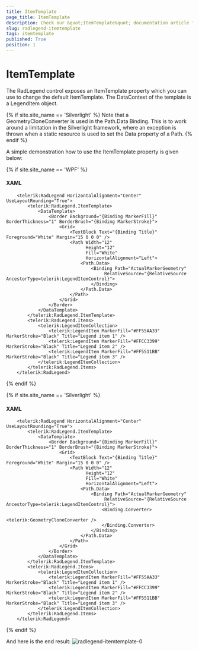 ```yaml
---
title: ItemTemplate
page_title: ItemTemplate
description: Check our &quot;ItemTemplate&quot; documentation article for the RadLegend {{ site.framework_name }} control.
slug: radlegend-itemtemplate
tags: itemtemplate
published: True
position: 1
---
```


# ItemTemplate

The RadLegend control exposes an ItemTemplate property which you can use to change the default ItemTemplate. The DataContext of the template is a LegendItem object.

{% if site.site_name == 'Silverlight' %}
Note that a GeometryCloneConverter is used in the Path.Data Binding. This is to work around a limitation in the Silverlight framework, where an exception is  thrown when a static resource is used to set the Data property of a Path.
{% endif %}

A simple demonstration how to use the ItemTemplate property is given below:

{% if site.site_name == 'WPF' %}
#### __XAML__
```XAML
	<telerik:RadLegend HorizontalAlignment="Center" UseLayoutRounding="True">
	    <telerik:RadLegend.ItemTemplate>
	        <DataTemplate>
	            <Border Background="{Binding MarkerFill}" BorderThickness="1" BorderBrush="{Binding MarkerStroke}">
	                <Grid>
	                    <TextBlock Text="{Binding Title}" Foreground="White" Margin="15 0 0 0" />
	                    <Path Width="12" 
	                          Height="12" 
	                          Fill="White" 
	                          HorizontalAlignment="Left">
	                        <Path.Data>
	                            <Binding Path="ActualMarkerGeometry"
	                                 RelativeSource="{RelativeSource AncestorType=telerik:LegendItemControl}">
	                            </Binding>
	                        </Path.Data>
	                    </Path>
	                </Grid>
	            </Border>
	        </DataTemplate>
	    </telerik:RadLegend.ItemTemplate>
	    <telerik:RadLegend.Items>
	        <telerik:LegendItemCollection>
	            <telerik:LegendItem MarkerFill="#FF55AA33" MarkerStroke="Black" Title="Legend item 1" />
	            <telerik:LegendItem MarkerFill="#FFCC3399" MarkerStroke="Black" Title="Legend item 2" />
	            <telerik:LegendItem MarkerFill="#FF5511BB" MarkerStroke="Black" Title="Legend item 3" />
	        </telerik:LegendItemCollection>
	    </telerik:RadLegend.Items>
	</telerik:RadLegend>
```
{% endif %}

{% if site.site_name == 'Silverlight' %}
#### __XAML__
```XAML
	<telerik:RadLegend HorizontalAlignment="Center" UseLayoutRounding="True">
	    <telerik:RadLegend.ItemTemplate>
	        <DataTemplate>
	            <Border Background="{Binding MarkerFill}" BorderThickness="1" BorderBrush="{Binding MarkerStroke}">
	                <Grid>
	                    <TextBlock Text="{Binding Title}" Foreground="White" Margin="15 0 0 0" />
	                    <Path Width="12" 
	                          Height="12" 
	                          Fill="White" 
	                          HorizontalAlignment="Left">
	                        <Path.Data>
	                            <Binding Path="ActualMarkerGeometry"
	                                 RelativeSource="{RelativeSource AncestorType=telerik:LegendItemControl}">
	                            	<Binding.Converter>
	                            		<telerik:GeometryCloneConverter />
	                            	</Binding.Converter>
	                            </Binding>
	                        </Path.Data>
	                    </Path>
	                </Grid>
	            </Border>
	        </DataTemplate>
	    </telerik:RadLegend.ItemTemplate>
	    <telerik:RadLegend.Items>
	        <telerik:LegendItemCollection>
	            <telerik:LegendItem MarkerFill="#FF55AA33" MarkerStroke="Black" Title="Legend item 1" />
	            <telerik:LegendItem MarkerFill="#FFCC3399" MarkerStroke="Black" Title="Legend item 2" />
	            <telerik:LegendItem MarkerFill="#FF5511BB" MarkerStroke="Black" Title="Legend item 3" />
	        </telerik:LegendItemCollection>
	    </telerik:RadLegend.Items>
	</telerik:RadLegend>
```
{% endif %}

And here is the end result:
![radlegend-itemtemplate-0](images/radlegend-itemtemplate-0.png)